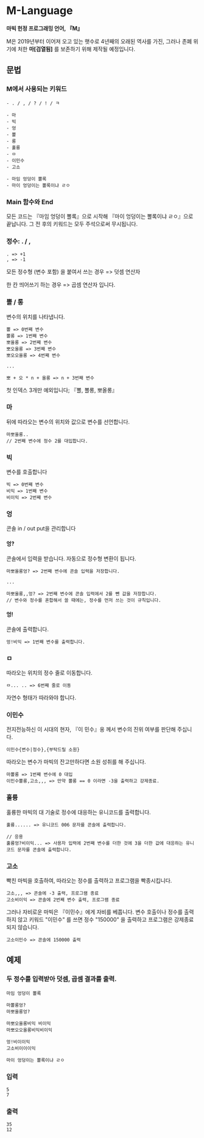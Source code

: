 # M-Language
**마빅 헌정 프로그래밍 언어, 『M』**

M은 2019년부터 이어져 오고 있는 햇수로 4년째의 오래된 역사를 가진, 그러나 존폐 위기에 처한
**마[검열됨]** 를 보존하기 위해 제작될 예정입니다.

## 문법
### M에서 사용되는 키워드

```
- . / , / ? / ! / ㅋ

- 마
- 빅
- 엉
- 뽈
- 롱
- 훌륭
- ㅁ
- 이민수
- 고소

- 마임 엉덩이 뽈록
- 마이 엉덩이는 뽈록이냐 ㄹㅇ
```

### Main 함수와 End
모든 코드는 『마임 엉덩이 뽈록』으로 시작해 『마이 엉덩이는 뽈록이냐 ㄹㅇ』으로 끝납니다.
그 전 후의 키워드는 모두 주석으로써 무시됩니다.

### 정수: . / ,

```
. => +1
, => -1
```

모든 정수형 (변수 포함) 을
붙여서 쓰는 경우 => 덧셈 연산자

한 칸 띄어쓰기 하는 경우 => 곱셈 연산자
입니다.

### 뽈 / 롱
변수의 위치를 나타냅니다.

```
뽈 => 0번째 변수
뽈롱 => 1번째 변수
뽀올롱 => 2번째 변수
뽀오올롱 => 3번째 변수
뽀오오올롱 => 4번째 변수

...

뽀 + 오 * n + 올롱 => n + 3번째 변수
```

첫 인덱스 3개만 예외입니다; 『뽈, 뽈롱, 뽀올롱』

### 마
뒤에 따라오는 변수의 위치와 값으로 변수를 선언합니다.

```
마뽀올롱..
// 2번째 변수에 정수 2를 대입합니다.
```

### 빅
변수를 호출합니다

```
빅 => 0번째 변수
비익 => 1번째 변수
비이익 => 2번째 변수
```

### 엉
콘솔 in / out put을 관리합니다

#### 엉?
콘솔에서 입력을 받습니다. 자동으로 정수형 변환이 됩니다.

```
마뽀올롱엉? => 2번째 변수에 콘솔 입력을 저장합니다.

...

마뽀올롱,,엉? => 2번째 변수에 콘솔 입력에서 2를 뺀 값을 저장합니다.
// 변수와 정수를 혼합해서 쓸 때에는, 정수를 먼저 쓰는 것이 규칙입니다.
```

#### 엉!
콘솔에 출력합니다.

```
엉!비익 => 1번째 변수를 출력합니다.
```

### ㅁ
따라오는 위치의 정수 줄로 이동합니다.

```
ㅁ... .. => 6번째 줄로 이동
```

자연수 형태가 따라와야 합니다.

### 이민수
전지전능하신 이 시대의 현자, 『이 민수』옹 께서 변수의 진위 여부를 판단해 주십니다.

```
이민수{변수|정수},{부탁드릴 소원}
```

따라오는 변수가 마빅의 잔고만하다면 소원 성취를 해 주십니다.

```
마뽈롱 => 1번째 변수에 0 대입
이민수뽈롱,고소,,, => 만약 뽈롱 == 0 이라면 -3을 출력하고 강제종료.
```

### 훌륭
훌륭한 마빅의 대 기술로 정수에 대응하는 유니코드를 출력합니다.

```
훌륭...... => 유니코드 006 문자를 콘솔에 출력합니다.

// 응용
훌륭엉?비이익... => 사용자 입력에 2번째 변수를 더한 것에 3을 더한 값에 대응하는 유니코드 문자를 콘솔에 출력합니다.
```

### 고소
빡친 마빅을 호출하여, 따라오는 정수를 출력하고 프로그램을 빡종시킵니다.

```
고소,,, => 콘솔에 -3 출력, 프로그램 종료
고소비이익 => 콘솔에 2번째 변수 출력, 프로그램 종료
```

그러나 자비로운 마빅은 『이민수』에게 자비를 베풉니다.
변수 호출이나 정수를 출력하지 않고 키워드 "이민수" 를 쓰면
정수 "150000" 을 출력하고 프로그램은 강제종료 되지 않습니다.

```
고소이민수 => 콘솔에 150000 출력
```

## 예제

### 두 정수를 입력받아 덧셈, 곱셈 결과를 출력.

```
마임 엉덩이 뽈록

마뽈롱엉?
마뽀올롱엉?

마뽀오올롱비익 비이익
마뽀오오올롱비익비이익

엉!비이이익
고소비이이이익

마이 엉덩이는 뽈록이냐 ㄹㅇ
```

### 입력
```
5
7
```
### 출력
```
35
12
```
